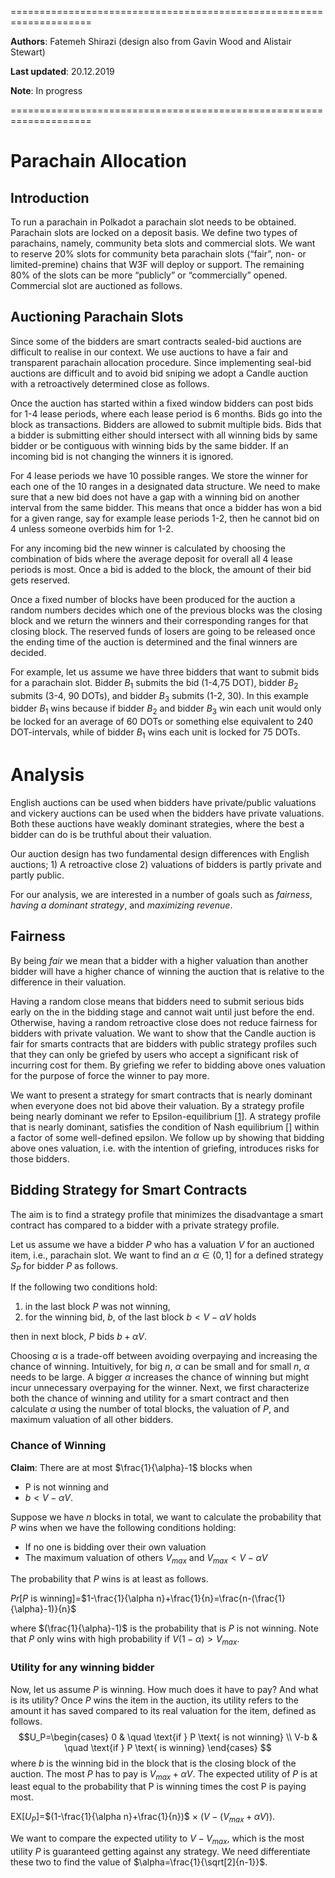 ====================================================================

**Authors**: Fatemeh Shirazi (design also from Gavin Wood and Alistair Stewart)

**Last updated**: 20.12.2019

**Note**: In progress

====================================================================

# Parachain Allocation

## Introduction
To run a parachain in Polkadot a parachain slot needs to be obtained. Parachain slots are locked on a deposit basis. We define two types of parachains, namely, community beta slots and commercial slots. We want to reserve 20% slots for community beta parachain slots (“fair”, non- or limited-premine) chains that W3F will deploy or support. The remaining 80% of the slots can be more “publicly” or “commercially” opened. Commercial slot are auctioned as follows.

## Auctioning Parachain Slots
Since some of the bidders are smart contracts sealed-bid auctions are difficult to realise in our context. We use auctions to have a fair and transparent parachain allocation procedure. Since implementing seal-bid auctions are difficult and to avoid bid sniping we adopt a Candle auction with a retroactively determined close as follows.

Once the auction has started within a fixed window bidders can post bids for 1-4 lease periods, where each lease period is 6 months. Bids go into the block as transactions. Bidders are allowed to submit multiple bids. Bids that a bidder is submitting either should intersect with all winning bids by same bidder or be contiguous with winning bids by the same bidder. If an incoming bid is not changing the winners it is ignored.

For 4 lease periods we have 10 possible ranges. We store the winner for each one of the 10 ranges in a designated data structure. We need to make sure that a new bid does not have a gap with a winning bid on another interval from the same bidder. This means that once a bidder has won a bid for a given range, say for example lease periods 1-2, then he cannot bid on 4 unless someone overbids him for 1-2.

For any incoming bid the new winner is calculated by choosing the combination of bids where the average deposit for overall all 4 lease periods is most. Once a bid is added to the block, the amount of their bid gets reserved.

Once a fixed number of blocks have been produced for the auction a random numbers decides which one of the previous blocks was the closing block and we return the winners and their corresponding ranges for that closing block. The reserved funds of losers are going to be released once the ending time of the auction is determined and the final winners are decided.

For example, let us assume we have three bidders that want to submit bids for a parachain slot. Bidder $B_1$ submits the bid (1-4,75 DOT), bidder $B_2$ submits (3-4, 90 DOTs), and bidder $B_3$ submits (1-2, 30). In this example bidder $B_1$ wins because if bidder $B_2$ and bidder $B_3$ win each unit would only be locked for an average of 60 DOTs or something else equivalent to 240 DOT-intervals, while of bidder $B_1$ wins each unit is locked for 75 DOTs.

# Analysis
English auctions can be used when bidders have private/public valuations and vickery auctions can be used when the bidders have private valuations. Both these auctions have weakly dominant strategies, where the best a bidder can do is be truthful about their valuation. 

Our auction design has two fundamental design differences with English auctions; 1) A retroactive  close 2) valuations of bidders is partly private and partly public. 

For our analysis, we are interested in a number of goals such as *fairness*, *having a dominant strategy*, and *maximizing revenue*. 


## Fairness
By being *fair* we mean that a bidder with a higher valuation than another bidder will have a higher chance of winning the auction that is relative to the difference in their valuation. 

Having a random close means that bidders need to submit serious bids early on the in the bidding stage and cannot wait until just before the end. Otherwise, having a random retroactive close does not reduce fairness for bidders with private valuation. 
We want to show that the Candle auction is fair for smarts contracts that are bidders with public strategy profiles such that they can only be griefed by users who accept a significant risk of incurring cost for them. By griefing we refer to bidding above ones valuation for the purpose of force the winner to pay more.

We want to present a strategy for smart contracts that is nearly dominant when everyone does not bid above their valuation. By a strategy profile being nearly dominant we refer to Epsilon-equilibrium [[1](http://www.cs.cmu.edu/~sandholm/cs15-892F13/algorithmic-game-theory.pdf)]. A strategy profile that is nearly dominant, satisfies the condition of Nash equilibrium [] within a factor of some well-defined epsilon. We follow up by showing that bidding above ones valuation, i.e. with the intention of griefing, introduces risks for those bidders. 


## Bidding Strategy for Smart Contracts
The aim is to find a strategy profile that minimizes the disadvantage a smart contract has compared to a bidder with a private strategy profile. 

Let us assume we have a bidder $P$ who has a valuation $V$ for an auctioned item, i.e., parachain slot. We want to find an $\alpha \in (0,1]$ for a defined strategy $S_P$ for bidder $P$ as follows. 

If the following two conditions hold:

1. in the last block $P$ was not winning, 
2. for the winning bid, $b$, of the last block $b<V-\alpha V$ holds
 
then in next block, $P$ bids $b+\alpha V$.

Choosing $\alpha$ is a trade-off between avoiding overpaying and increasing the chance of winning. Intuitively, for big $n$, $\alpha$ can be small and for small $n$, $\alpha$ needs to be large. A bigger $\alpha$ increases the chance of winning but might incur unnecessary overpaying for the winner. Next, we first characterize both the chance of winning and utility for a smart contract and then calculate $\alpha$ using the number of total blocks, the valuation of $P$, and maximum valuation of all other bidders.

### Chance of Winning


**Claim**: There are at most $\frac{1}{\alpha}-1$ blocks when 

* P is not winning and
* $b < V-\alpha V$.

Suppose we have $n$ blocks in total, we want to calculate the probability that $P$ wins when we have the following conditions holding: 

* If no one is bidding over their own valuation
* The maximum valuation of others $V_{max}$ and $V_{max}<V-\alpha V$

The probability that $P$ wins is at least as follows.

$Pr$[$P$ is winning]=$1-\frac{1}{\alpha n}+\frac{1}{n}=\frac{n-(\frac{1}{\alpha}-1)}{n}$

where $(\frac{1}{\alpha}-1)$ is the probability that is $P$ is not winning. Note that $P$ only wins with high probability if $V(1 - \alpha) > V_{max}$.

### Utility for any winning bidder

Now, let us assume $P$ is winning. How much does it have to pay? And what is its utility? Once $P$ wins the item in the auction, its utility refers to the amount it has saved compared to its real valuation for the item, defined as follows. 
$$U_P=\begin{cases}
    0       & \quad \text{if } P \text{ is not winning} \\
    V-b  & \quad \text{if } P \text{ is winning}
  \end{cases}
$$
where $b$ is the winning bid in the block that is the closing block of the auction. The most $P$ has to pay is $V_{max}+\alpha V$. The expected utility of $P$ is at least equal to the probability that P is winning times the cost P is paying most. 

EX[$U_P$]=$(1-\frac{1}{\alpha n}+\frac{1}{n})$ $\times$ $(V-(V_{max}+\alpha V))$.

We want to compare the expected utility to $V-V_{max}$, which is the most utility $P$ is guaranteed getting against any strategy. We need differentiate these two to find the value of $\alpha=\frac{1}{\sqrt[2]{n-1}}$.